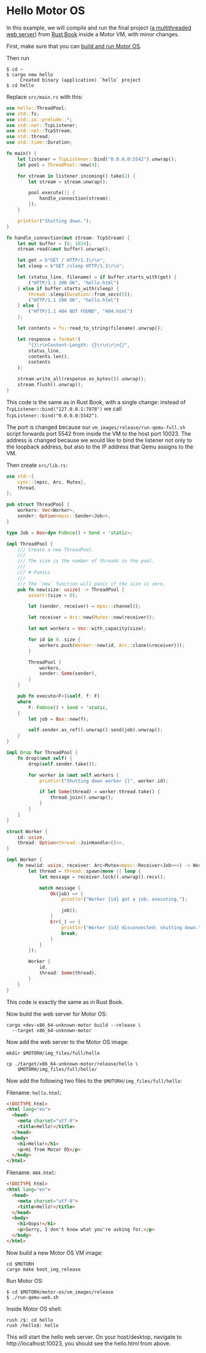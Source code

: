 # Hello Motor OS

In this example, we will compile and run the final project
([a multithreaded web server](https://doc.rust-lang.org/book/ch20-00-final-project-a-web-server.html))
from [Rust Book](https://doc.rust-lang.org/book/title-page.html) inside a Motor VM, with minor changes.

First, make sure that you can [build and run Motor OS](https://github.com/moturus/motor-os/blob/main/docs/build.md).

Then run

```
$ cd ~
$ cargo new hello
     Created binary (application) `hello` project
$ cd hello
```

Replace ```src/main.rs``` with this:

```Rust
use hello::ThreadPool;
use std::fs;
use std::io::prelude::*;
use std::net::TcpListener;
use std::net::TcpStream;
use std::thread;
use std::time::Duration;

fn main() {
    let listener = TcpListener::bind("0.0.0.0:5542").unwrap();
    let pool = ThreadPool::new(4);

    for stream in listener.incoming().take(2) {
        let stream = stream.unwrap();

        pool.execute(|| {
            handle_connection(stream);
        });
    }

    println!("Shutting down.");
}

fn handle_connection(mut stream: TcpStream) {
    let mut buffer = [0; 1024];
    stream.read(&mut buffer).unwrap();

    let get = b"GET / HTTP/1.1\r\n";
    let sleep = b"GET /sleep HTTP/1.1\r\n";

    let (status_line, filename) = if buffer.starts_with(get) {
        ("HTTP/1.1 200 OK", "hello.html")
    } else if buffer.starts_with(sleep) {
        thread::sleep(Duration::from_secs(5));
        ("HTTP/1.1 200 OK", "hello.html")
    } else {
        ("HTTP/1.1 404 NOT FOUND", "404.html")
    };

    let contents = fs::read_to_string(filename).unwrap();

    let response = format!(
        "{}\r\nContent-Length: {}\r\n\r\n{}",
        status_line,
        contents.len(),
        contents
    );

    stream.write_all(response.as_bytes()).unwrap();
    stream.flush().unwrap();
}
```

This code is the same as in Rust Book, with a single change: instead of
```TcpListener::bind("127.0.0.1:7878")``` we call ```TcpListener::bind("0.0.0.0:5542")```.

The port is changed because our ```vm_images/release/run-qemu-full.sh``` script
forwards port 5542 from inside the VM to the host port 10023. The address is
changed because we would like to bind the listener not only to the loopback
address, but also to the IP address that Qemu assigns to the VM.

Then create ```src/lib.rs```:

```Rust
use std::{
    sync::{mpsc, Arc, Mutex},
    thread,
};

pub struct ThreadPool {
    workers: Vec<Worker>,
    sender: Option<mpsc::Sender<Job>>,
}

type Job = Box<dyn FnOnce() + Send + 'static>;

impl ThreadPool {
    /// Create a new ThreadPool.
    ///
    /// The size is the number of threads in the pool.
    ///
    /// # Panics
    ///
    /// The `new` function will panic if the size is zero.
    pub fn new(size: usize) -> ThreadPool {
        assert!(size > 0);

        let (sender, receiver) = mpsc::channel();

        let receiver = Arc::new(Mutex::new(receiver));

        let mut workers = Vec::with_capacity(size);

        for id in 0..size {
            workers.push(Worker::new(id, Arc::clone(&receiver)));
        }

        ThreadPool {
            workers,
            sender: Some(sender),
        }
    }

    pub fn execute<F>(&self, f: F)
    where
        F: FnOnce() + Send + 'static,
    {
        let job = Box::new(f);

        self.sender.as_ref().unwrap().send(job).unwrap();
    }
}

impl Drop for ThreadPool {
    fn drop(&mut self) {
        drop(self.sender.take());

        for worker in &mut self.workers {
            println!("Shutting down worker {}", worker.id);

            if let Some(thread) = worker.thread.take() {
                thread.join().unwrap();
            }
        }
    }
}

struct Worker {
    id: usize,
    thread: Option<thread::JoinHandle<()>>,
}

impl Worker {
    fn new(id: usize, receiver: Arc<Mutex<mpsc::Receiver<Job>>>) -> Worker {
        let thread = thread::spawn(move || loop {
            let message = receiver.lock().unwrap().recv();

            match message {
                Ok(job) => {
                    println!("Worker {id} got a job; executing.");

                    job();
                }
                Err(_) => {
                    println!("Worker {id} disconnected; shutting down.");
                    break;
                }
            }
        });

        Worker {
            id,
            thread: Some(thread),
        }
    }
}
```

This code is exactly the same as in Rust Book.

Now build the web server for Motor OS:

```
cargo +dev-x86_64-unknown-motor build --release \
  --target x86_64-unknown-motor
```

Now add the web server to the Motor OS image:

```
mkdir $MOTORH/img_files/full/hello

cp ./target/x86_64-unknown-motor/release/hello \
    $MOTORH/img_files/full/hello/

```

Now add the following two files to the ```$MOTORH/img_files/full/hello```:

Filename: ```hello.html```:

```html
<!DOCTYPE html>
<html lang="en">
  <head>
    <meta charset="utf-8">
    <title>Hello!</title>
  </head>
  <body>
    <h1>Hello!</h1>
    <p>Hi from Motor OS</p>
  </body>
</html>
```

Filename: ```404.html```:

```html
<!DOCTYPE html>
<html lang="en">
  <head>
    <meta charset="utf-8">
    <title>Hello!</title>
  </head>
  <body>
    <h1>Oops!</h1>
    <p>Sorry, I don't know what you're asking for.</p>
  </body>
</html>
```

Now build a new Motor OS VM image:

```
cd $MOTORH
cargo make boot_img_release
```

Run Motor OS:

```
$ cd $MOTORH/motor-os/vm_images/release
$ ./run-qemu-web.sh
```

Inside Motor OS shell:

```
rush /$: cd hello
rush /hello$: hello
```

This will start the hello web server. On your host/desktop, navigate to
http://localhost:10023, you should see the hello.html from above.
